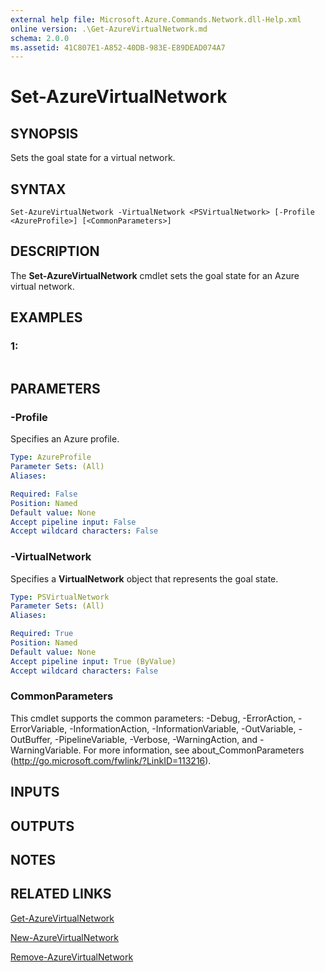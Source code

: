 ```yaml
---
external help file: Microsoft.Azure.Commands.Network.dll-Help.xml
online version: .\Get-AzureVirtualNetwork.md
schema: 2.0.0
ms.assetid: 41C807E1-A852-40DB-983E-E89DEAD074A7
---
```


# Set-AzureVirtualNetwork

## SYNOPSIS
Sets the goal state for a virtual network.

## SYNTAX

```
Set-AzureVirtualNetwork -VirtualNetwork <PSVirtualNetwork> [-Profile <AzureProfile>] [<CommonParameters>]
```

## DESCRIPTION
The **Set-AzureVirtualNetwork** cmdlet sets the goal state for an Azure virtual network.

## EXAMPLES

### 1:
```

```

## PARAMETERS

### -Profile
Specifies an Azure profile.

```yaml
Type: AzureProfile
Parameter Sets: (All)
Aliases: 

Required: False
Position: Named
Default value: None
Accept pipeline input: False
Accept wildcard characters: False
```

### -VirtualNetwork
Specifies a **VirtualNetwork** object that represents the goal state.

```yaml
Type: PSVirtualNetwork
Parameter Sets: (All)
Aliases: 

Required: True
Position: Named
Default value: None
Accept pipeline input: True (ByValue)
Accept wildcard characters: False
```

### CommonParameters
This cmdlet supports the common parameters: -Debug, -ErrorAction, -ErrorVariable, -InformationAction, -InformationVariable, -OutVariable, -OutBuffer, -PipelineVariable, -Verbose, -WarningAction, and -WarningVariable. For more information, see about_CommonParameters (http://go.microsoft.com/fwlink/?LinkID=113216).

## INPUTS

## OUTPUTS

## NOTES

## RELATED LINKS

[Get-AzureVirtualNetwork](.\Get-AzureVirtualNetwork.md)

[New-AzureVirtualNetwork](.\New-AzureVirtualNetwork.md)

[Remove-AzureVirtualNetwork](.\Remove-AzureVirtualNetwork.md)


